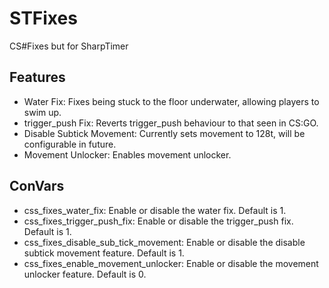 ﻿# STFixes

CS#Fixes but for SharpTimer

## Features

- Water Fix: Fixes being stuck to the floor underwater, allowing players to swim up.
- trigger_push Fix: Reverts trigger_push behaviour to that seen in CS:GO.
- Disable Subtick Movement: Currently sets movement to 128t, will be configurable in future.
- Movement Unlocker: Enables movement unlocker.

## ConVars

- css_fixes_water_fix: Enable or disable the water fix. Default is 1.
- css_fixes_trigger_push_fix: Enable or disable the trigger_push fix. Default is 1.
- css_fixes_disable_sub_tick_movement: Enable or disable the disable subtick movement feature. Default is 1.
- css_fixes_enable_movement_unlocker: Enable or disable the movement unlocker feature. Default is 0.
